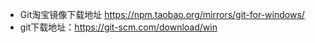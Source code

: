 - Git淘宝镜像下载地址 https://npm.taobao.org/mirrors/git-for-windows/
- git下载地址：https://git-scm.com/download/win